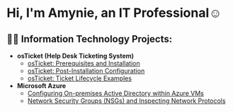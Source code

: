 <h1>Hi, I'm Amynie, an IT Professional</a>☺</h1>

<h2>👨‍💻 Information Technology Projects:</h2>

- <b>osTicket (Help Desk Ticketing System)</b>
  - [osTicket: Prerequisites and Installation](https://github.com/MynieG/osticket-prereqs)
  - [osTicket: Post-Installation Configuration](https://github.com/MynieG/post-install-config)
  - [osTicket: Ticket Lifecycle Examples](https://github.com/MynieG/ticket-lifecycle)
- <b>Microsoft Azure</b>
  - [Configuring On-premises Active Directory within Azure VMs](https://github.com/MynieG/configure-ad)
  - [Network Security Groups (NSGs) and Inspecting Network Protocols](https://github.com/MynieG/azure-network-protocols)
